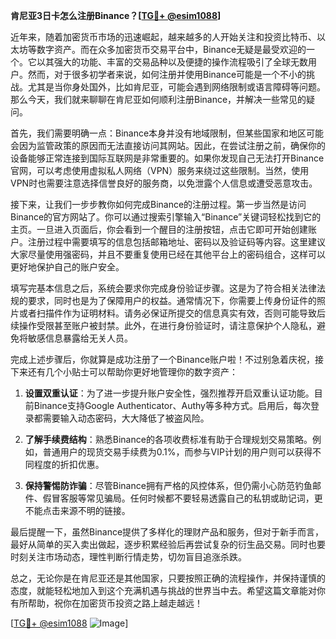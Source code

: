 **肯尼亚3日卡怎么注册Binance？[[TG💪+ @esim1088](https://t.me/s/esim1088)]**

近年来，随着加密货币市场的迅速崛起，越来越多的人开始关注和投资比特币、以太坊等数字资产。而在众多加密货币交易平台中，Binance无疑是最受欢迎的一个。它以其强大的功能、丰富的交易品种以及便捷的操作流程吸引了全球无数用户。然而，对于很多初学者来说，如何注册并使用Binance可能是一个不小的挑战。尤其是当你身处国外，比如肯尼亚，可能会遇到网络限制或语言障碍等问题。那么今天，我们就来聊聊在肯尼亚如何顺利注册Binance，并解决一些常见的疑问。

首先，我们需要明确一点：Binance本身并没有地域限制，但某些国家和地区可能会因为监管政策的原因而无法直接访问其网站。因此，在尝试注册之前，确保你的设备能够正常连接到国际互联网是非常重要的。如果你发现自己无法打开Binance官网，可以考虑使用虚拟私人网络（VPN）服务来绕过这些限制。当然，使用VPN时也需要注意选择信誉良好的服务商，以免泄露个人信息或遭受恶意攻击。

接下来，让我们一步步教你如何完成Binance的注册过程。第一步当然是访问Binance的官方网站了。你可以通过搜索引擎输入“Binance”关键词轻松找到它的主页。一旦进入页面后，你会看到一个醒目的注册按钮，点击它即可开始创建账户。注册过程中需要填写的信息包括邮箱地址、密码以及验证码等内容。这里建议大家尽量使用强密码，并且不要重复使用已经在其他平台上的密码组合，这样可以更好地保护自己的账户安全。

填写完基本信息之后，系统会要求你完成身份验证步骤。这是为了符合相关法律法规的要求，同时也是为了保障用户的权益。通常情况下，你需要上传身份证件的照片或者扫描件作为证明材料。请务必保证所提交的信息真实有效，否则可能导致后续操作受限甚至账户被封禁。此外，在进行身份验证时，请注意保护个人隐私，避免将敏感信息暴露给无关人员。

完成上述步骤后，你就算是成功注册了一个Binance账户啦！不过别急着庆祝，接下来还有几个小贴士可以帮助你更好地管理你的数字资产：

1. **设置双重认证**：为了进一步提升账户安全性，强烈推荐开启双重认证功能。目前Binance支持Google Authenticator、Authy等多种方式。启用后，每次登录都需要输入动态密码，大大降低了被盗风险。
   
2. **了解手续费结构**：熟悉Binance的各项收费标准有助于合理规划交易策略。例如，普通用户的现货交易手续费为0.1%，而参与VIP计划的用户则可以获得不同程度的折扣优惠。

3. **保持警惕防诈骗**：尽管Binance拥有严格的风控体系，但仍需小心防范钓鱼邮件、假冒客服等常见骗局。任何时候都不要轻易透露自己的私钥或助记词，更不能点击来源不明的链接。

最后提醒一下，虽然Binance提供了多样化的理财产品和服务，但对于新手而言，最好从简单的买入卖出做起，逐步积累经验后再尝试复杂的衍生品交易。同时也要时刻关注市场动态，理性判断行情走势，切勿盲目追涨杀跌。

总之，无论你是在肯尼亚还是其他国家，只要按照正确的流程操作，并保持谨慎的态度，就能轻松地加入到这个充满机遇与挑战的世界当中去。希望这篇文章能对你有所帮助，祝你在加密货币投资之路上越走越远！

[[TG💪+ @esim1088](https://t.me/s/esim1088) ![Image](https://i.postimg.cc/4NQfJmqS/Snipaste-2025-05-13-00-14-12.png)]